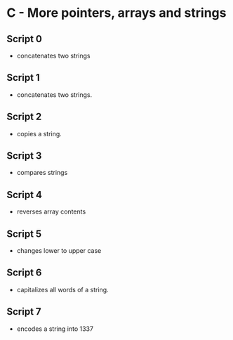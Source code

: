 # C - More pointers, arrays and strings

## Script 0
- concatenates two strings

## Script 1
- concatenates two strings.

## Script 2
- copies a string.

## Script 3
- compares strings

## Script 4
- reverses array contents

## Script 5
- changes lower to upper case

## Script 6
- capitalizes all words of a string.

## Script 7
- encodes a string into 1337

